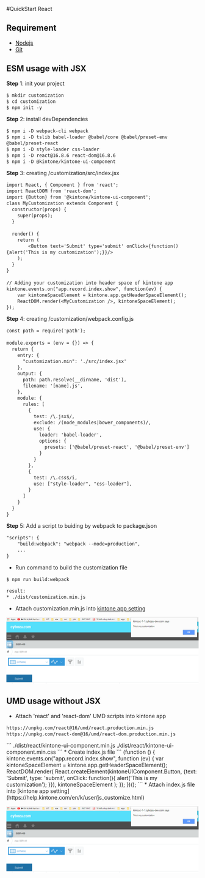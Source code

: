 #QuickStart React

## Requirement
* [Nodejs](https://nodejs.org/en/)
* [Git](https://git-scm.com/)

## ESM usage with JSX
**Step** 1: init your project
```
$ mkdir customization
$ cd customization
$ npm init -y
```

**Step** 2: install devDependencies
```
$ npm i -D webpack-cli webpack 
$ npm i -D tslib babel-loader @babel/core @babel/preset-env @babel/preset-react
$ npm i -D style-loader css-loader
$ npm i -D react@16.8.6 react-dom@16.8.6
$ npm i -D @kintone/kintone-ui-component
```

**Step** 3: creating /customization/src/index.jsx
```
import React, { Component } from 'react';
import ReactDOM from 'react-dom';
import {Button} from '@kintone/kintone-ui-component';
class MyCustomization extends Component {
  constructor(props) {
    super(props);
  }

  render() {
    return (
        <Button text='Submit' type='submit' onClick={function() {alert('This is my customization');}}/>
    );
  }
}

// Adding your customization into header space of kintone app
kintone.events.on("app.record.index.show", function(ev) {
    var kintoneSpaceElement = kintone.app.getHeaderSpaceElement();
    ReactDOM.render(<MyCustomization />, kintoneSpaceElement);
});
```

**Step** 4: creating /customization/webpack.config.js
```
const path = require('path');

module.exports = (env = {}) => {
  return {
    entry: {
      "customization.min": './src/index.jsx'
    },
    output: {
      path: path.resolve(__dirname, 'dist'),
      filename: '[name].js',
    },
    module: {
      rules: [
        {
          test: /\.jsx$/,
          exclude: /(node_modules|bower_components)/,
          use: {
            loader: 'babel-loader',
            options: {
              presets: ['@babel/preset-react', '@babel/preset-env']
            }
          }
        },
        {
          test: /\.css$/i,
          use: ["style-loader", "css-loader"],
        }
      ]
    }
  }
}
```

**Step** 5: Add a script to buiding by webpack to package.json
```
"scripts": {
    "build:webpack": "webpack --mode=production",
    ...
}
```
* Run command to build the customization file
```
$ npm run build:webpack
```
```
result:
* ./dist/customization.min.js
```
* Attach customization.min.js into [kintone app setting](https://help.kintone.com/en/k/user/js_customize.html)

![](../img/result.PNG)

## UMD usage without JSX
*  Attach 'react' and 'react-dom' UMD scripts into kintone app
```
https://unpkg.com/react@16/umd/react.production.min.js
https://unpkg.com/react-dom@16/umd/react-dom.production.min.js
```

<div id="attach_files"></div>
<script>
  (function(){
    var current_vesion = document.getElementById('current_vesion').getAttribute('data-version');
    var content = '*  Attach 2 below files from "./dist" the folder in ';
    content += '<a target="_blank" href="https://github.com/kintone-labs/kintone-ui-component/releases/tag/v'+current_vesion+'">kintone-kintone-ui-component-'+current_vesion+'.tgz</a>';
    content += ' into kintone app.';
    document.getElementById("attach_files").innerHTML = content;
  })();

</script>
```
 ./dist/react/kintone-ui-component.min.js
 ./dist/react/kintone-ui-component.min.css
```
* Create index.js file
```
(function () {
  kintone.events.on("app.record.index.show", function (ev) {
    var kintoneSpaceElement = kintone.app.getHeaderSpaceElement();
    ReactDOM.render(
      React.createElement(kintoneUIComponent.Button, {text: 'Submit', type: 'submit', onClick: function(){
        alert('This is my customization');
      }}),
      kintoneSpaceElement
    );
  });
})();
```
* Attach index.js file into [kintone app setting](https://help.kintone.com/en/k/user/js_customize.html)

![](../img/result.PNG)
